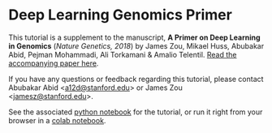 # Deep Learning Genomics Primer

This tutorial is a supplement to the manuscript, **A Primer on Deep Learning in Genomics** (*Nature Genetics, 2018*) by James Zou, Mikael Huss, Abubakar Abid, Pejman Mohammadi, Ali Torkamani & Amalio Telentil. [Read the accompanying paper here](https://www.nature.com/articles/s41588-018-0295-5).

If you have any questions or feedback regarding this tutorial, please contact Abubakar Abid <<a12d@stanford.edu>> or James Zou <<jamesz@stanford.edu>>.

See the associated [python notebook](https://github.com/abidlabs/deep-learning-genomics-primer/blob/master/A_Primer_on_Deep_Learning_in_Genomics_Public.ipynb) for the tutorial, or run it right from your browser in a [colab notebook](https://colab.research.google.com/drive/17E4h5aAOioh5DiTo7MZg4hpL6Z_0FyWr#scrollTo=eiiwjw4yhX0P).
